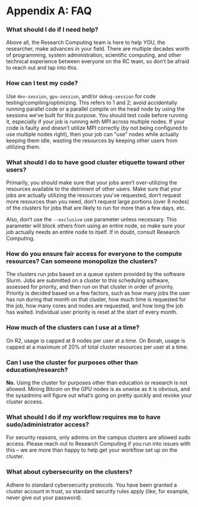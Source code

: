 # **Appendix A: FAQ**

### **What should I do if I need help?**

Above all, the Research Computing team is here to help YOU, the researcher, make advances in your field. There are multiple decades worth of programming, system administration, scientific computing, and other technical experience between everyone on the RC team, so don’t be afraid to reach out and tap into this.

### **How can I test my code?**

Use `dev-session`, `gpu-session`, and/or `debug-session` for code testing/compiling/optimizing. This refers to 1 and 2; avoid accidentally running parallel code or a parallel compile on the head node by using the sessions we’ve built for this purpose. You should test code before running it, especially if your job is running with MPI across multiple nodes. If your code is faulty and doesn’t utilize MPI correctly (by not being configured to use multiple nodes right), then your job can “use” nodes while actually keeping them idle, wasting the resources by keeping other users from utilizing them.

### **What should I do to have good cluster etiquette toward other users?**

Primarily, you should make sure that your jobs aren’t over-utilizing the resources available to the detriment of other users. Make sure that your jobs are actually utilizing the resources you’ve requested, don’t request more resources than you need, don’t request large portions (over 8 nodes) of the clusters for jobs that are likely to run for more than a few days, etc.

Also, don’t use the <code>--exclusive</code> use parameter unless necessary. This parameter will block others from using an entire node, so make sure your job actually needs an entire node to itself. If in doubt, consult Research Computing.

### **How do you ensure fair access for everyone to the compute resources? Can someone monopolize the clusters?**

The clusters run jobs based on a queue system provided by the software Slurm. Jobs are submitted on a cluster to this scheduling software, assessed for priority, and then run on that cluster in order of priority. Priority is decided based on a few factors, such as how many jobs the user has run during that month on that cluster, how much time is requested for the job, how many cores and nodes are requested, and how long the job has waited. Individual user priority is reset at the start of every month.

### **How much of the clusters can I use at a time?**

On R2, usage is capped at 8 nodes per user at a time. On Borah, usage is capped at a maximum of 20% of total cluster resources per user at a time.

### **Can I use the cluster for purposes other than education/research?**

**No.** Using the cluster for purposes other than education or research is not allowed. Mining Bitcoin on the GPU nodes is as unwise as it is obvious, and the sysadmins will figure out what’s going on pretty quickly and revoke your cluster access.

### **What should I do if my workflow requires me to have sudo/administrator access?**

For security reasons, only admins on the campus clusters are allowed sudo access. Please reach out to Research Computing if you run into issues with this – we are more than happy to help get your workflow set up on the cluster.

### **What about cybersecurity on the clusters?**

Adhere to standard cybersecurity protocols. You have been granted a cluster account in trust, so standard security rules apply (like, for example, never give out your password).
